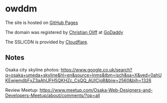 # owddm

The site is hosted on [GitHub Pages](https://pages.github.com/)

The domain was registered by [Christian Oliff](https://github.com/coliff/) at [GoDaddy](https://goddady.com/)

The SSL/CDN is provided by [Cloudflare](https://cloudflare.com/).

## Notes

Osaka city skyline photos:
https://www.google.co.uk/search?q=osaka+umeda+skyline&hl=en&source=lnms&tbm=isch&sa=X&ved=0ahUKEwjemdbFxZ3aAhUFH5QKHZc_CsQQ_AUICigB&biw=2560&bih=1326

Review Meetup:
https://www.meetup.com/Osaka-Web-Designers-and-Developers-Meetup/about/comments/?op=all
